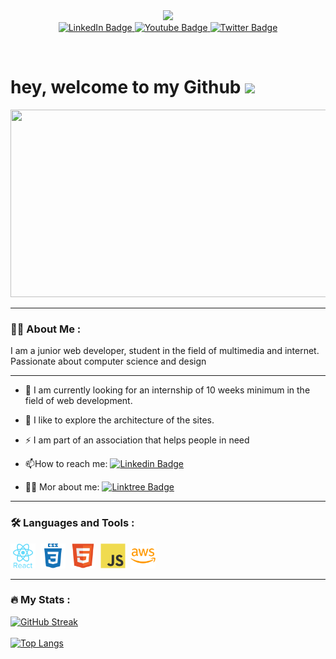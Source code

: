 
<div id="header" align="center">
  <img src="https://media.giphy.com/media/M9gbBd9nbDrOTu1Mqx/giphy.gif" width="100"/>
</div>
<div  align="center" id="badges">
  <a href="https://www.linkedin.com/in/adel-loukal-257541221/">
    <img src="https://img.shields.io/badge/LinkedIn-blue?style=for-the-badge&logo=linkedin&logoColor=white" alt="LinkedIn Badge"/>
  </a>
  <a href="https://www.youtube.com/@adelloukal6626">
    <img src="https://img.shields.io/badge/YouTube-red?style=for-the-badge&logo=youtube&logoColor=white" alt="Youtube Badge"/>
  </a>
  <a href="https://twitter.com/dedel_75">
    <img src="https://img.shields.io/badge/Twitter-blue?style=for-the-badge&logo=twitter&logoColor=white" alt="Twitter Badge"/>
  </a>
</div>
<p  align="center">
<img  src="https://komarev.com/ghpvc/?username=adellkl&style=flat-square&color=blue" alt=""/>
</p>
<h1>
  hey, welcome to my Github
  <img src="https://media.giphy.com/media/hvRJCLFzcasrR4ia7z/giphy.gif" width="30px"/>
</h1>

<div align="center">
  <img src="https://im2.ezgif.com/tmp/ezgif-2-49aa5ed16b.gif" width="600" height="300"/>
</div>

---

### :man_technologist: About Me : 

I am a junior web developer, student in the field of multimedia and internet. Passionate about computer science and design

---

- :telescope: I am currently looking for an internship of 10 weeks minimum in the field of web development.

- :seedling: I like to explore the architecture of the sites.

- :zap: I am part of an association that helps people in need  

- :mailbox:How to reach me: [![Linkedin Badge](https://img.shields.io/badge/-linkedin-blue?style=flat&logo=Linkedin&logoColor=white)](adellkl)

- ✌🏻 Mor about me: [![Linktree Badge](https://img.shields.io/badge/-linktree-blue?style=flat&logo=Linktree&logoColor=white)](https://linktr.ee/adel.loukal)

---

### :hammer_and_wrench: Languages and Tools : 

<div>
  
  <img src="https://github.com/devicons/devicon/blob/master/icons/react/react-original-wordmark.svg" title="React" alt="React" width="40" height="40"/>&nbsp;
  <img src="https://github.com/devicons/devicon/blob/master/icons/css3/css3-plain-wordmark.svg"  title="CSS3" alt="CSS" width="40" height="40"/>&nbsp;
  <img src="https://github.com/devicons/devicon/blob/master/icons/html5/html5-original.svg" title="HTML5" alt="HTML" width="40" height="40"/>&nbsp;
  <img src="https://github.com/devicons/devicon/blob/master/icons/javascript/javascript-original.svg" title="JavaScript" alt="JavaScript" width="40" height="40"/>&nbsp;
  <img src="https://github.com/devicons/devicon/blob/master/icons/amazonwebservices/amazonwebservices-plain-wordmark.svg" title="AWS" alt="AWS" width="40" height="40"/>&nbsp;
 

---

### :fire: My Stats :

[![GitHub Streak](http://github-readme-streak-stats.herokuapp.com?user=adellkl&theme=dark&background=000000)](https://git.io/streak-stats) <br> <br>
[![Top Langs](https://github-readme-stats.vercel.app/api/top-langs/?username=adellkl&layout=compact&theme=vision-friendly-dark)](https://github.com/anuraghazra/github-readme-stats)


